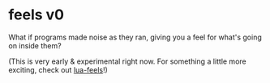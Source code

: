 # feels v0

What if programs made noise as they ran, giving you a feel for what's going on inside them?

(This is very early & experimental right now. For something a little more exciting, check out [lua-feels](https://github.com/paileyq/lua-feels)!)
